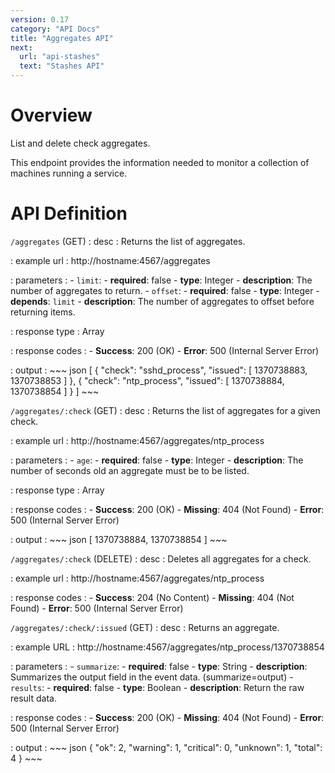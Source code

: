 ```yaml
---
version: 0.17
category: "API Docs"
title: "Aggregates API"
next:
  url: "api-stashes"
  text: "Stashes API"
---
```


# Overview

List and delete check aggregates.

This endpoint provides the information needed to monitor a collection of
machines running a service.

# API Definition

`/aggregates` (GET)
: desc
  : Returns the list of aggregates.

: example url
  : http://hostname:4567/aggregates

: parameters
  : - `limit`:
      - **required**: false
      - **type**: Integer
      - **description**: The number of aggregates to return.
    - `offset`:
      - **required**: false
      - **type**: Integer
      - **depends**: `limit`
      - **description**: The number of aggregates to offset before returning items.

: response type
  : Array

: response codes
  : - **Success**: 200 (OK)
    - **Error**: 500 (Internal Server Error)

: output
  : ~~~ json
    [
        {
            "check": "sshd_process",
            "issued": [
                1370738883,
                1370738853
            ]
        },
        {
            "check": "ntp_process",
            "issued": [
                1370738884,
                1370738854
            ]
        }
    ]
    ~~~

`/aggregates/:check` (GET)
: desc
  : Returns the list of aggregates for a given check.

: example url
  : http://hostname:4567/aggregates/ntp_process

: parameters
  : - `age`:
      - **required**: false
      - **type**: Integer
      - **description**: The number of seconds old an aggregate must be to be listed.

: response type
  : Array

: response codes
  : - **Success**: 200 (OK)
    - **Missing**: 404 (Not Found)
    - **Error**: 500 (Internal Server Error)

: output
  : ~~~ json
    [
        1370738884,
        1370738854
    ]
    ~~~

`/aggregates/:check` (DELETE)
: desc
  : Deletes all aggregates for a check.

: example url
  : http://hostname:4567/aggregates/ntp_process

: response codes
  : - **Success**: 204 (No Content)
    - **Missing**: 404 (Not Found)
    - **Error**: 500 (Internal Server Error)

`/aggregates/:check/:issued` (GET)
: desc
  : Returns an aggregate.

: example URL
  : http://hostname:4567/aggregates/ntp_process/1370738854

: parameters
  : - `summarize`:
      - **required**: false
      - **type**: String
      - **description**: Summarizes the output field in the event data. (summarize=output)
    - `results`:
      - **required**: false
      - **type**: Boolean
      - **description**: Return the raw result data.

: response codes
  : - **Success**: 200 (OK)
    - **Missing**: 404 (Not Found)
    - **Error**: 500 (Internal Server Error)

: output
  : ~~~ json
    {
        "ok": 2,
        "warning": 1,
        "critical": 0,
        "unknown": 1,
        "total": 4
    }
    ~~~
